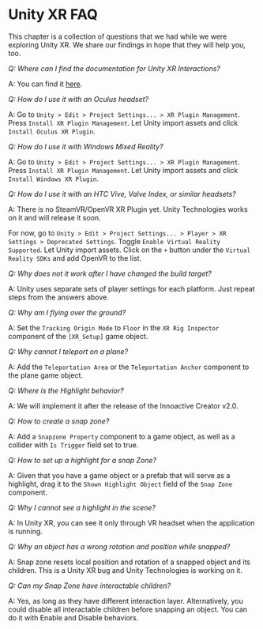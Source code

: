 # Unity XR FAQ

This chapter is a collection of questions that we had while we were exploring Unity XR. We share our findings in hope that they will help you, too.

*Q: Where can I find the documentation for Unity XR Interactions?*

A: You can find it [here](https://docs.unity3d.com/Packages/com.unity.xr.interaction.toolkit@0.9/manual/index.html).

*Q: How do I use it with an Oculus headset?*

A: Go to `Unity > Edit > Project Settings... > XR Plugin Management`. Press `Install XR Plugin Management`. Let Unity import assets and click `Install Oculus XR Plugin`.

*Q: How do I use it with Windows Mixed Reality?*

A: Go to `Unity > Edit > Project Settings... > XR Plugin Management`. Press `Install XR Plugin Management`. Let Unity import assets and click `Install Windows XR Plugin`.

*Q: How do I use it with an HTC Vive, Valve Index, or similar headsets?*

A: There is no SteamVR/OpenVR XR Plugin yet. Unity Technologies works on it and will release it soon. 

For now, go to `Unity > Edit > Project Settings... > Player > XR Settings > Deprecated Settings`. Toggle `Enable Virtual Reality Supported`. Let Unity import assets. Click on the `+` button under the `Virtual Reality SDKs` and add OpenVR to the list.

*Q: Why does not it work after I have changed the build target?*

A: Unity uses separate sets of player settings for each platform. Just repeat steps from the answers above.

*Q: Why am I flying over the ground?*

A: Set the `Tracking Origin Mode` to `Floor` in the `XR Rig Inspector` component of the `[XR_Setup]` game object.

*Q: Why cannot I teleport on a plane?*

A: Add the `Teleportation Area` or the `Teleportation Anchor` component to the plane game object.

*Q: Where is the Highlight behavior?*

A: We will implement it after the release of the Innoactive Creator v2.0.

*Q: How to create a snap zone?*

A: Add a `Snapzone Property` component to a game object, as well as a collider with `Is Trigger` field set to true.

*Q: How to set up a highlight for a snap Zone?*

A: Given that you have a game object or a prefab that will serve as a highlight, drag it to the `Shown Highlight Object` field of the `Snap Zone` component.

*Q: Why I cannot see a highlight in the scene?*

A: In Unity XR, you can see it only through VR headset when the application is running.

*Q: Why an object has a wrong rotation and position while snapped?*

A: Snap zone resets local position and rotation of a snapped object and its children. This is a Unity XR bug and Unity Technologies is working on it.

*Q: Can my Snap Zone have interactable children?*

A: Yes, as long as they have different interaction layer. Alternatively, you could disable all interactable children before snapping an object. You can do it with Enable and Disable behaviors.
